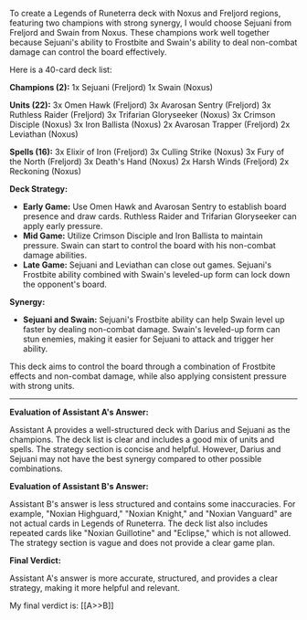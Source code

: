 
To create a Legends of Runeterra deck with Noxus and Freljord regions, featuring two champions with strong synergy, I would choose Sejuani from Freljord and Swain from Noxus. These champions work well together because Sejuani's ability to Frostbite and Swain's ability to deal non-combat damage can control the board effectively.

Here is a 40-card deck list:

**Champions (2):**
1x Sejuani (Freljord)
1x Swain (Noxus)

**Units (22):**
3x Omen Hawk (Freljord)
3x Avarosan Sentry (Freljord)
3x Ruthless Raider (Freljord)
3x Trifarian Gloryseeker (Noxus)
3x Crimson Disciple (Noxus)
3x Iron Ballista (Noxus)
2x Avarosan Trapper (Freljord)
2x Leviathan (Noxus)

**Spells (16):**
3x Elixir of Iron (Freljord)
3x Culling Strike (Noxus)
3x Fury of the North (Freljord)
3x Death's Hand (Noxus)
2x Harsh Winds (Freljord)
2x Reckoning (Noxus)

**Deck Strategy:**
- **Early Game:** Use Omen Hawk and Avarosan Sentry to establish board presence and draw cards. Ruthless Raider and Trifarian Gloryseeker can apply early pressure.
- **Mid Game:** Utilize Crimson Disciple and Iron Ballista to maintain pressure. Swain can start to control the board with his non-combat damage abilities.
- **Late Game:** Sejuani and Leviathan can close out games. Sejuani's Frostbite ability combined with Swain's leveled-up form can lock down the opponent's board.

**Synergy:**
- **Sejuani and Swain:** Sejuani's Frostbite ability can help Swain level up faster by dealing non-combat damage. Swain's leveled-up form can stun enemies, making it easier for Sejuani to attack and trigger her ability.

This deck aims to control the board through a combination of Frostbite effects and non-combat damage, while also applying consistent pressure with strong units.

---

**Evaluation of Assistant A's Answer:**

Assistant A provides a well-structured deck with Darius and Sejuani as the champions. The deck list is clear and includes a good mix of units and spells. The strategy section is concise and helpful. However, Darius and Sejuani may not have the best synergy compared to other possible combinations.

**Evaluation of Assistant B's Answer:**

Assistant B's answer is less structured and contains some inaccuracies. For example, "Noxian Highguard," "Noxian Knight," and "Noxian Vanguard" are not actual cards in Legends of Runeterra. The deck list also includes repeated cards like "Noxian Guillotine" and "Eclipse," which is not allowed. The strategy section is vague and does not provide a clear game plan.

**Final Verdict:**

Assistant A's answer is more accurate, structured, and provides a clear strategy, making it more helpful and relevant.

My final verdict is: [[A>>B]]